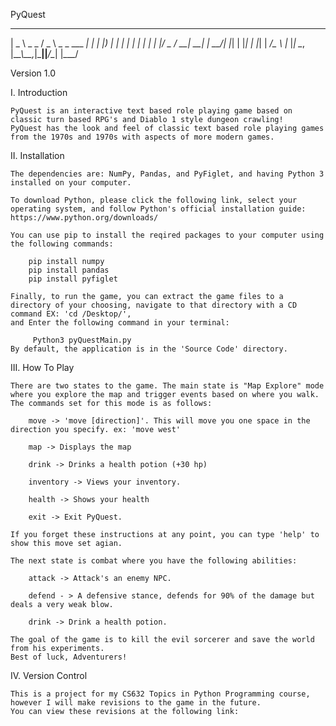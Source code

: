 PyQuest  
 ____         ___                  _   
|  _ \ _   _ / _ \ _   _  ___  ___| |_ 
| |_) | | | | | | | | | |/ _ \/ __| __|
|  __/| |_| | |_| | |_| |  __/\__ \ |_ 
|_|    \__, |\__\_\\__,_|\___||___/\__|
       |___/                           


Version 1.0

I. Introduction

	PyQuest is an interactive text based role playing game based on classic turn based RPG's and Diablo 1 style dungeon crawling!
	PyQuest has the look and feel of classic text based role playing games from the 1970s and 1970s with aspects of more modern games.
	


II. Installation 

	The dependencies are: NumPy, Pandas, and PyFiglet, and having Python 3 installed on your computer.
	
	To download Python, please click the following link, select your operating system, and follow Python's official installation guide: https://www.python.org/downloads/

	You can use pip to install the reqired packages to your computer using the following commands:
	
		pip install numpy
		pip install pandas
		pip install pyfiglet

	Finally, to run the game, you can extract the game files to a directory of your choosing, navigate to that directory with a CD command EX: 'cd /Desktop/', 
	and Enter the following command in your terminal: 
		
		 Python3 pyQuestMain.py 
	By default, the application is in the 'Source Code' directory.


III. How To Play

	There are two states to the game. The main state is "Map Explore" mode where you explore the map and trigger events based on where you walk. 
	The commands set for this mode is as follows:

		move -> 'move [direction]'. This will move you one space in the direction you specify. ex: 'move west'
		
		map -> Displays the map

		drink -> Drinks a health potion (+30 hp)

		inventory -> Views your inventory.

		health -> Shows your health

		exit -> Exit PyQuest.
	
	If you forget these instructions at any point, you can type 'help' to show this move set agian.
	
	The next state is combat where you have the following abilities:
	
		attack -> Attack's an enemy NPC.
	
		defend - > A defensive stance, defends for 90% of the damage but deals a very weak blow.
	
		drink -> Drink a health potion.

	The goal of the game is to kill the evil sorcerer and save the world from his experiments.
	Best of luck, Adventurers!

	
IV. Version Control
	
	This is a project for my CS632 Topics in Python Programming course, however I will make revisions to the game in the future.
	You can view these revisions at the following link:

	


	

	

	



	
